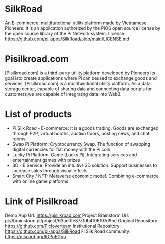 # SilkRoad
An E-commerce, multifunctional utility platform made by Vietnamese Pioneers. 
It is an application authorized by the PiOS open source license by the open source library of the Pi Network system.
License: https://github.com/pi-apps/SilkRoad/blob/main/LICENSE.md
# Pisilkroad.com
[Pisilkroad.com] is a third-party utility platform developed by Pioneers
Its goal isto create applications where Pi can beused to exchange goods and services.
[Pisilkroad.com] is a multifunctional utility platform.
As a data storage center, capable of sharing data and connecting data portals for customers,we are capable of integrating data into Web3.
# List of products
+ Pi Silk Road - E-commerce: 
It is a goods trading.
Goods are exchanged through P2P, virtual booths, auction floors, posting news, and chat rooms.
+ Swap Pi Platform: 
Cryptocurrency Swap.
The function of swapping digital currencies for fiat money with the Pi coin.
+ Lucky Pi Platform:
Game [Lucky Pi].
Integrating services and entertainment games with prizes
+ 3D - E Service:
Provide an intuitive 3D solution.
Support businesses to increase sales through visual effects.
+ Smart City / NFT:
Metaverse economic model.
Combining e-commerce with online game platforms
# Link of Pisilkroad
Demo App Url: 
https://pisilkroad.com
Project Brainstorm Url: 
pi://brainstorm.pi/project/63ac0fe8781db4f06f97d9be
Original Repository: 
https://github.com/Picloverteam
Institutional Repository: 
https://github.com/pi-apps/SilkRoad
Pi Silk Road community: 
https://discord.gg/6DPqEGgu
